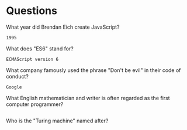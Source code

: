 # Questions

What year did Brendan Eich create JavaScript?

```
1995
```

What does "ES6" stand for?

```
ECMAScript version 6
```

What company famously used the phrase "Don't be evil" in their code of conduct?

```
Google
```

What English mathematician and writer is often regarded as the first computer programmer?

```

```

Who is the "Turing machine" named after?

```

```
